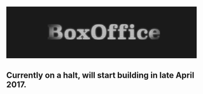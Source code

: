 <p align="center">
<img src="banner.png" width=1700px />
<p/>

## Currently on a halt, will start building in late April 2017.


